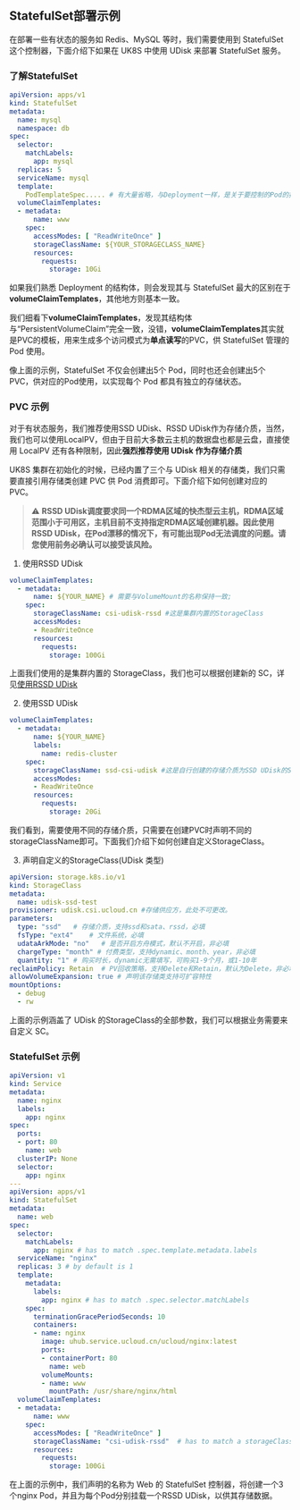 ## StatefulSet部署示例

在部署一些有状态的服务如 Redis、MySQL 等时，我们需要使用到 StatefulSet 这个控制器，下面介绍下如果在 UK8S 中使用 UDisk 来部署 StatefulSet 服务。

### 了解StatefulSet

```yaml
apiVersion: apps/v1
kind: StatefulSet
metadata:
  name: mysql
  namespace: db
spec:
  selector:
    matchLabels:
      app: mysql
  replicas: 5
  serviceName: mysql
  template:
    PodTemplateSpec..... # 有大量省略，与Deployment一样，是关于要控制的Pod的描述
  volumeClaimTemplates:
  - metadata:
      name: www
    spec:
      accessModes: [ "ReadWriteOnce" ]
      storageClassName: ${YOUR_STORAGECLASS_NAME}
      resources:
        requests:
          storage: 10Gi
```

如果我们熟悉 Deployment 的结构体，则会发现其与 StatefulSet 最大的区别在于**volumeClaimTemplates**，其他地方则基本一致。

我们细看下**volumeClaimTemplates**，发现其结构体与“PersistentVolumeClaim”完全一致，没错，**volumeClaimTemplates**其实就是PVC的模板，用来生成多个访问模式为**单点读写**的PVC，供
StatefulSet 管理的 Pod 使用。

像上面的示例，StatefulSet 不仅会创建出5个 Pod，同时也还会创建出5个 PVC，供对应的Pod使用，以实现每个 Pod 都具有独立的存储状态。

### PVC 示例

对于有状态服务，我们推荐使用SSD UDisk、RSSD UDisk作为存储介质，当然，我们也可以使用LocalPV，但由于目前大多数云主机的数据盘也都是云盘，直接使用 LocalPV
还有各种限制，因此**强烈推荐使用 UDisk 作为存储介质**

UK8S 集群在初始化的时候，已经内置了三个与 UDisk 相关的存储类，我们只需要直接引用存储类创建 PVC 供 Pod 消费即可。下面介绍下如何创建对应的PVC。

> ⚠️ **RSSD UDisk调度要求同一个RDMA区域的快杰型云主机，RDMA区域范围小于可用区，主机目前不支持指定RDMA区域创建机器。因此使用RSSD
> UDisk，在Pod漂移的情况下，有可能出现Pod无法调度的问题。请您使用前务必确认可以接受该风险。**

1. 使用RSSD UDisk

```yaml
volumeClaimTemplates:
  - metadata:
      name: ${YOUR_NAME} # 需要与VolumeMount的名称保持一致;
    spec:
      storageClassName: csi-udisk-rssd #这是集群内置的StorageClass
      accessModes:
      - ReadWriteOnce
      resources:
        requests:
          storage: 100Gi
```

上面我们使用的是集群内置的 StorageClass，我们也可以根据创建新的
SC，详见[使用RSSD UDisk](https://docs.ucloud.cn/uk8s/volume/rssdudisk)

2. 使用SSD UDisk

```yaml
volumeClaimTemplates:
  - metadata:
      name: ${YOUR_NAME} 
      labels:
        name: redis-cluster
    spec:
      storageClassName: ssd-csi-udisk #这是自行创建的存储介质为SSD UDisk的StorageClass
      accessModes:
      - ReadWriteOnce
      resources:
        requests:
          storage: 20Gi
```

我们看到，需要使用不同的存储介质，只需要在创建PVC时声明不同的storageClassName即可。下面我们介绍下如何创建自定义StorageClass。

3. 声明自定义的StorageClass(UDisk 类型)

```yaml
apiVersion: storage.k8s.io/v1
kind: StorageClass
metadata:
  name: udisk-ssd-test
provisioner: udisk.csi.ucloud.cn #存储供应方，此处不可更改。
parameters:
  type: "ssd"   # 存储介质，支持ssd和sata、rssd，必填
  fsType: "ext4"    # 文件系统，必填
  udataArkMode: "no"   # 是否开启方舟模式，默认不开启，非必填
  chargeType: "month" # 付费类型，支持dynamic、month、year，非必填
  quantity: "1" # 购买时长，dynamic无需填写，可购买1-9个月，或1-10年
reclaimPolicy: Retain  # PV回收策略，支持Delete和Retain，默认为Delete，非必填
allowVolumeExpansion: true # 声明该存储类支持可扩容特性
mountOptions:
  - debug
  - rw
```

上面的示例涵盖了 UDisk 的StorageClass的全部参数，我们可以根据业务需要来自定义 SC。

### StatefulSet 示例

```yaml
apiVersion: v1
kind: Service
metadata:
  name: nginx
  labels:
    app: nginx
spec:
  ports:
  - port: 80
    name: web
  clusterIP: None
  selector:
    app: nginx
---
apiVersion: apps/v1
kind: StatefulSet
metadata:
  name: web
spec:
  selector:
    matchLabels:
      app: nginx # has to match .spec.template.metadata.labels
  serviceName: "nginx"
  replicas: 3 # by default is 1
  template:
    metadata:
      labels:
        app: nginx # has to match .spec.selector.matchLabels
    spec:
      terminationGracePeriodSeconds: 10
      containers:
      - name: nginx
        image: uhub.service.ucloud.cn/ucloud/nginx:latest
        ports:
        - containerPort: 80
          name: web
        volumeMounts:
        - name: www
          mountPath: /usr/share/nginx/html
  volumeClaimTemplates:
  - metadata:
      name: www
    spec:
      accessModes: [ "ReadWriteOnce" ]
      storageClassName: "csi-udisk-rssd"  # has to match a storageClassname existed in  your cluster
      resources:
        requests:
          storage: 100Gi
```

在上面的示例中，我们声明的名称为 Web 的 StatefulSet 控制器，将创建一个3个nginx Pod，并且为每个Pod分别挂载一个RSSD UDisk，以供其存储数据。
